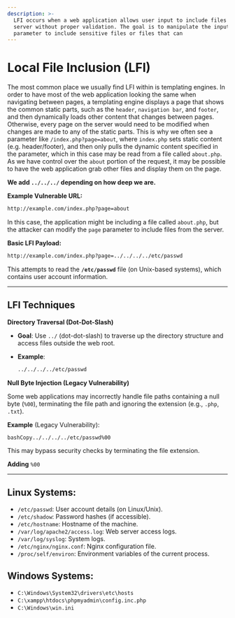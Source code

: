 ```yaml
---
description: >-
  LFI occurs when a web application allows user input to include files on the
  server without proper validation. The goal is to manipulate the input
  parameter to include sensitive files or files that can
---
```


# Local File Inclusion (LFI)

The most common place we usually find LFI within is templating engines. In order to have most of the web application looking the same when navigating between pages, a templating engine displays a page that shows the common static parts, such as the `header`, `navigation bar`, and `footer`, and then dynamically loads other content that changes between pages. Otherwise, every page on the server would need to be modified when changes are made to any of the static parts. This is why we often see a parameter like `/index.php?page=about`, where `index.php` sets static content (e.g. header/footer), and then only pulls the dynamic content specified in the parameter, which in this case may be read from a file called `about.php`. As we have control over the `about` portion of the request, it may be possible to have the web application grab other files and display them on the page.

**We add  `../../../`   depending on how deep we are.**

**Example Vulnerable URL:**

```bash
http://example.com/index.php?page=about
```

In this case, the application might be including a file called `about.php`, but the attacker can modify the `page` parameter to include files from the server.

**Basic LFI Payload:**

```bash
http://example.com/index.php?page=../../../../etc/passwd
```

This attempts to read the **`/etc/passwd`** file (on Unix-based systems), which contains user account information.

***

## **LFI Techniques**

**Directory Traversal (Dot-Dot-Slash)**

* **Goal**: Use `../` (dot-dot-slash) to traverse up the directory structure and access files outside the web root.
*   **Example**:

    ```bash
    ../../../../etc/passwd
    ```

**Null Byte Injection (Legacy Vulnerability)**

Some web applications may incorrectly handle file paths containing a null byte (`%00`), terminating the file path and ignoring the extension (e.g., `.php`, `.txt`).

**Example** (Legacy Vulnerability):

```
bashCopy../../../../etc/passwd%00
```

This may bypass security checks by terminating the file extension.

**Adding** `%00`

***

## **Linux Systems**:

* `/etc/passwd`: User account details (on Linux/Unix).
* `/etc/shadow`: Password hashes (if accessible).
* `/etc/hostname`: Hostname of the machine.
* `/var/log/apache2/access.log`: Web server access logs.
* `/var/log/syslog`: System logs.
* `/etc/nginx/nginx.conf`: Nginx configuration file.
* `/proc/self/environ`: Environment variables of the current process.

## **Windows Systems**:

* `C:\Windows\System32\drivers\etc\hosts`
* `C:\xampp\htdocs\phpmyadmin\config.inc.php`
* `C:\Windows\win.ini`

